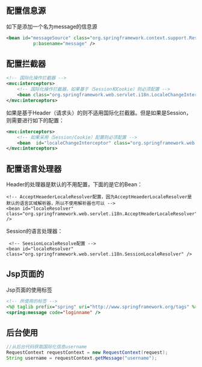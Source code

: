 ## 配置信息源
如下是添加一个名为message的信息源
```xml
<bean id="messageSource" class="org.springframework.context.support.ResourceBundleMessageSource"
          p:basename="message" />
```
## 配置拦截器
```xml
<!-- 国际化操作拦截器 -->
<mvc:interceptors>
    <!-- 国际化操作拦截器，如果基于（Session和Cookie）则必须配置 -->
    <bean class="org.springframework.web.servlet.i18n.LocaleChangeInterceptor" />
</mvc:interceptors>
```
如果是基于Header（请求头）的则不适用国际化拦截器。但是如果是Session，则需要进行如下的配置：
```xml
<mvc:interceptors>
    <!-- 如果采用（Session/Cookie）配置则必须配置 -->
    <bean  id="localeChangeInterceptor" class="org.springframework.web.servlet.i18n.LocaleChangeInterceptor" />
</mvc:interceptors>
```
## 配置语言处理器
Header的处理器是默认的不用配置，下面的是它的Bean：
```
<!-- AcceptHeaederLocaleResolver配置，因为AcceptHeaederLocaleResolver是默认的语言区域解析器，所以不使用解析器也可以 -->
<bean id="localeResolver" class="org.springframework.web.servlet.i18n.AcceptHeaderLocaleResolver" />
```
Session的语言处理器：
```
 <!-- SeesionLocaleResolve配置 -->
<bean id="localeResolver" class="org.springframework.web.servlet.i18n.SessionLocaleResolver" />
```
## Jsp页面的
Jsp页面的使用标签
```jsp
<!-- 所使用的标签 -->
<%@ taglib prefix="spring" uri="http://www.springframework.org/tags" %>
<spring:message code="loginname" />
```
## 后台使用
```java
//从后台代码获取国际化信息username
RequestContext requestContext = new RequestContext(request);
String username = requestContext.getMessage("username");
```